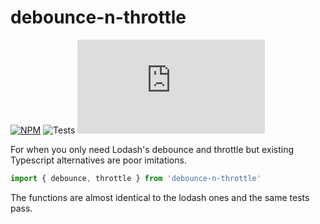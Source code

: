 # debounce-n-throttle

[![NPM](https://img.shields.io/npm/v/debounce-n-throttle.svg)](https://www.npmjs.com/package/debounce-n-throttle)
![Tests](https://github.com/sekoyo/debounce-n-throttle/actions/workflows/main.yml/badge.svg)
![Size](https://img.badgesize.io/sekoyo/debounce-n-throttle/master/dist/index.min.js)

For when you only need Lodash's debounce and throttle but existing Typescript alternatives are poor imitations.

```ts
import { debounce, throttle } from 'debounce-n-throttle'
```

The functions are almost identical to the lodash ones and the same tests pass.
